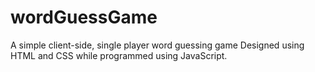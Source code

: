# wordGuessGame

A simple client-side, single player word guessing game
Designed using HTML and CSS while programmed using JavaScript.
